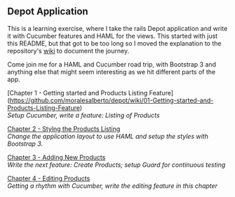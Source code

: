 Depot Application
-----------------

This is a learning exercise, where I take the rails Depot application and write it with Cucumber 
features and HAML for the views. This started with just this README, but that got to be too long
so I moved the explanation to the repository's 
[wiki](https://github.com/moralesalberto/depot/wiki/02-Styling-the-Products-Listing) 
to document the journey.

Come join me for a HAML and Cucumber road trip, with Bootstrap 3 and anything else that might
seem interesting as we hit different parts of the app.

[Chapter 1 - Getting started and Products Listing Feature] (https://github.com/moralesalberto/depot/wiki/01-Getting-started-and-Products-Listing-Feature)  
<i>Setup Cucumber, write a feature: Listing of Products</i>

[Chapter 2 - Stylng the Products Listing](https://github.com/moralesalberto/depot/wiki/02-Styling-the-Products-Listing)  
<i>Change the application layout to use HAML and setup the styles with Bootstrap 3.</i>

[Chapter 3 - Adding New Products](https://github.com/moralesalberto/depot/wiki/03-Adding-New-Products)  
<i>Write the next feature: Create Products; setup Guard for continuous testing</i>

[Chapter 4 - Editing Products](https://github.com/moralesalberto/depot/wiki/04-Editing-Products)  
<i>Getting a rhythm with Cucumber, write the editing feature in this chapter</i>




